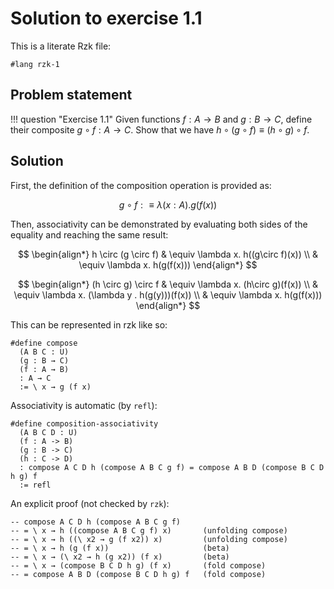 # Solution to exercise 1.1

This is a literate Rzk file:

```rzk
#lang rzk-1
```

## Problem statement

!!! question "Exercise 1.1"
    Given functions $f : A \to B$ and $g : B \to C$,
    define their composite $g \circ f : A \to C$.
    Show that we have $h \circ (g \circ f) \equiv (h \circ g) \circ f$.

## Solution

First, the definition of the composition operation is provided as:

$$
g \circ f :\equiv \lambda (x: A) . g(f(x))
$$

Then, associativity can be demonstrated by evaluating both sides of the equality and reaching the same result:

$$
    \begin{align*}
        h \circ (g \circ f) & \equiv \lambda x. h((g\circ f)(x)) \\
                            & \equiv \lambda x. h(g(f(x)))
    \end{align*}
$$

$$
    \begin{align*}
        (h \circ g) \circ f & \equiv \lambda x. (h\circ g)(f(x)) \\
                            & \equiv \lambda x. (\lambda y . h(g(y)))(f(x)) \\
                            & \equiv \lambda x. h(g(f(x)))
    \end{align*}
$$

This can be represented in rzk like so:

```rzk
#define compose
  (A B C : U)
  (g : B → C)
  (f : A → B)
  : A → C
  := \ x → g (f x)
```

Associativity is automatic (by `refl`):

```rzk
#define composition-associativity
  (A B C D : U)
  (f : A -> B)
  (g : B -> C)
  (h : C -> D)
  : compose A C D h (compose A B C g f) = compose A B D (compose B C D h g) f
  := refl
```

An explicit proof (not checked by `rzk`):

```rzk
-- compose A C D h (compose A B C g f)
-- = \ x → h ((compose A B C g f) x)       (unfolding compose)
-- = \ x → h ((\ x2 → g (f x2)) x)         (unfolding compose)
-- = \ x → h (g (f x))                     (beta)
-- = \ x → (\ x2 → h (g x2)) (f x)         (beta)
-- = \ x → (compose B C D h g) (f x)       (fold compose)
-- = compose A B D (compose B C D h g) f   (fold compose)
```
